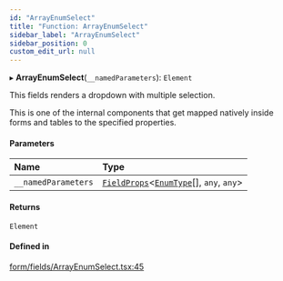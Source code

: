```yaml
---
id: "ArrayEnumSelect"
title: "Function: ArrayEnumSelect"
sidebar_label: "ArrayEnumSelect"
sidebar_position: 0
custom_edit_url: null
---
```


▸ **ArrayEnumSelect**(`__namedParameters`): `Element`

This fields renders a dropdown with multiple selection.

This is one of the internal components that get mapped natively inside forms
and tables to the specified properties.

#### Parameters

| Name | Type |
| :------ | :------ |
| `__namedParameters` | [`FieldProps`](../interfaces/FieldProps)<[`EnumType`](../types/EnumType)[], `any`, `any`\> |

#### Returns

`Element`

#### Defined in

[form/fields/ArrayEnumSelect.tsx:45](https://github.com/Camberi/firecms/blob/2d60fba/src/form/fields/ArrayEnumSelect.tsx#L45)
